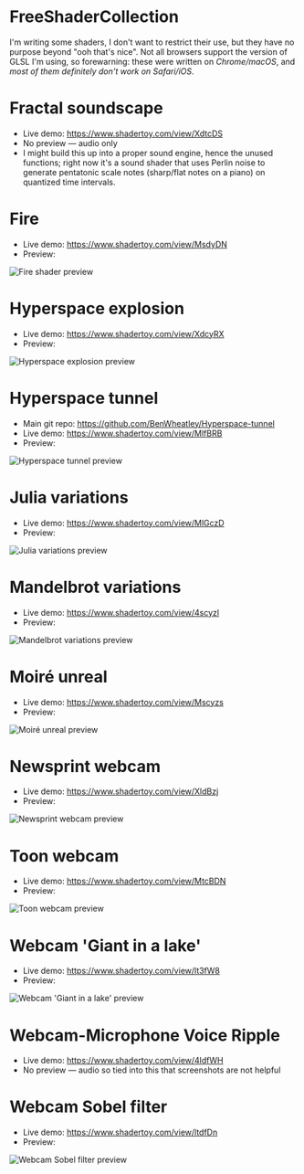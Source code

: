 # FreeShaderCollection
I'm writing some shaders, I don't want to restrict their use, but they have no purpose beyond "ooh that's nice". Not all browsers support the version of GLSL I'm using, so forewarning: these were written on *Chrome/macOS*, and *most of them definitely don't work on Safari/iOS*.

# Fractal soundscape
* Live demo: https://www.shadertoy.com/view/XdtcDS
* No preview — audio only	
* I might build this up into a proper sound engine, hence the unused functions; right now it's a sound shader that uses Perlin noise to generate pentatonic scale notes (sharp/flat notes on a piano) on quantized time intervals.

# Fire
* Live demo: https://www.shadertoy.com/view/MsdyDN
* Preview:

![Fire shader preview](fire.shader.png?raw=true "Fire shader preview")

# Hyperspace explosion
* Live demo: https://www.shadertoy.com/view/XdcyRX
* Preview:

![Hyperspace explosion preview](Hyperspace-explosion.shader.png?raw=true "Hyperspace explosion preview")

# Hyperspace tunnel
* Main git repo: https://github.com/BenWheatley/Hyperspace-tunnel
* Live demo: https://www.shadertoy.com/view/MlfBRB
* Preview:

![Hyperspace tunnel preview](Hyperspace-tunnel.shader.png?raw=true "Hyperspace tunnel preview")

# Julia variations
* Live demo: https://www.shadertoy.com/view/MlGczD
* Preview:

![Julia variations preview](Julia-variations.shader.png?raw=true "Julia variations preview")

# Mandelbrot variations
* Live demo: https://www.shadertoy.com/view/4scyzl
* Preview:

![Mandelbrot variations preview](Mandelbrot-variations.shader.png?raw=true "Mandelbrot variations preview")

# Moiré unreal
* Live demo: https://www.shadertoy.com/view/Mscyzs
* Preview:

![Moiré unreal preview](Moiré-unreal.shader.png?raw=true "Moiré unreal preview")

# Newsprint webcam
* Live demo: https://www.shadertoy.com/view/XldBzj
* Preview:

![Newsprint webcam preview](Newsprint_webcam.png?raw=true "Newsprint webcam preview")

# Toon webcam
* Live demo: https://www.shadertoy.com/view/MtcBDN
* Preview:

![Toon webcam preview](Toon%20webcam.png?raw=true "Toon webcam preview")

# Webcam 'Giant in a lake'
* Live demo: https://www.shadertoy.com/view/lt3fW8
* Preview:

![Webcam 'Giant in a lake' preview](Webcam-Giant-in-a-lake.shader.png?raw=true "Webcam 'Giant in a lake' preview")

# Webcam-Microphone Voice Ripple
* Live demo: https://www.shadertoy.com/view/4ldfWH
* No preview — audio so tied into this that screenshots are not helpful

# Webcam Sobel filter
* Live demo: https://www.shadertoy.com/view/ltdfDn
* Preview:

![Webcam Sobel filter preview](Webcam-sobel-filter.shader.png?raw=true "Webcam Sobel filter preview")

